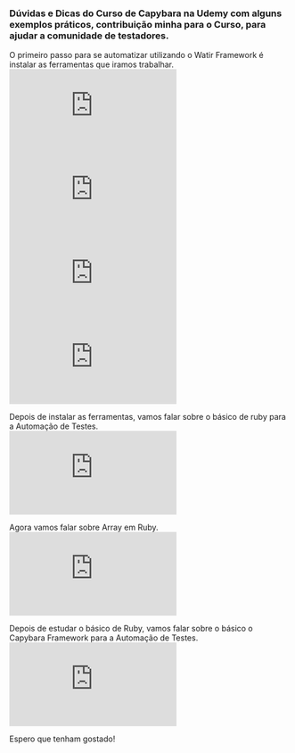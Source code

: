 ### Dúvidas e Dicas do Curso de Capybara na Udemy com alguns exemplos práticos, contribuição minha para o Curso, para ajudar a comunidade de testadores.

O primeiro passo para se automatizar utilizando o Watir Framework é instalar as ferramentas que iramos trabalhar.<br>
![01 - Instalando o Ruby Windows](https://github.com/reinaldorossetti/udemy_capybara_course/blob/master/01-Instalando_o_Ruby.md)<br>
![02 - Instalando o DevKit](https://github.com/reinaldorossetti/udemy_capybara_course/blob/master/02-Instalando_o_Ruby_Parte_2.md)<br>
![03 - Instalando os Drivers](https://github.com/reinaldorossetti/udemy_capybara_course/blob/master/03-Instalando_os_Drivers_Windows.MD)<br>
![05 - Instalando a gem pry para debugging](https://github.com/reinaldorossetti/udemy_capybara_course/blob/master/04-pry-byebug.MD)<br>

Depois de instalar as ferramentas, vamos falar sobre o básico de ruby para a Automação de Testes.<br>
![05 - Básico de Ruby](https://github.com/reinaldorossetti/udemy_capybara_course/blob/master/05-Basico_de_Ruby_para_automacao.MD)<br>

Agora vamos falar sobre Array em Ruby.<br>
![06 - Básico de Ruby](https://github.com/reinaldorossetti/udemy_capybara_course/blob/master/06-Basico_de_Ruby_para_automacao2.MD)<br>

Depois de estudar o básico de Ruby, vamos falar sobre o básico o Capybara Framework para a Automação de Testes.<br>
![07 - Falando sobre o Capybara](https://github.com/reinaldorossetti/capybara_tips/blob/master/Capybara_comandos.md)<br>


Espero que tenham gostado!

